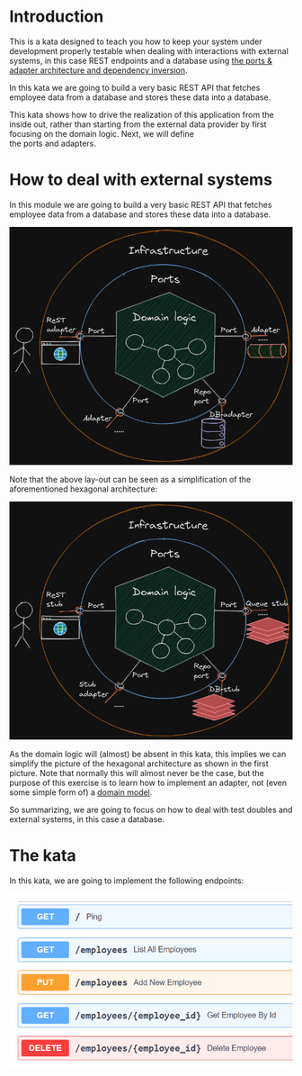 # Introduction

This is a kata designed to teach you how to keep your system under 
development properly testable when dealing with interactions with 
external systems, in this case REST endpoints and a database using
[the ports &amp; adapter architecture and dependency inversion](https://github.com/zhendrikse/tdd/wiki/Hexagonal-Architecture).

In this kata we are going to build a very basic REST API that 
fetches employee data from a database and stores these data 
into a database.

This kata shows how to drive the realization of this application
from the inside out, rather than starting from the external data provider 
by first focusing on the domain logic. Next, we will define  
the ports and adapters. 

# How to deal with external systems

In this module we are going to build a very basic REST API that fetches employee data from a database and stores these data into a database.

![Ports and adapters](../../assets/hex-arch.png)

Note that the above lay-out can be seen as a simplification of the aforementioned hexagonal architecture:

![Ports and adapters](../../assets/hex-arch-unit.png)

As the domain logic will (almost) be absent in this kata, this implies we can simplify the picture of the hexagonal architecture as shown in the first picture. Note that normally this will almost never be the case, but the purpose of this exercise is to learn how to implement an adapter, not (even some simple form of) a [domain model](https://matfrs2.github.io/RS2/predavanja/literatura/Avram%20A,%20Marinescu%20F.%20-%20Domain%20Driven%20Design%20Quickly.pdf). 

So summarizing, we are going to focus on how to deal with test doubles and external systems, in this case a database. 

# The kata

In this kata, we are going to implement the following endpoints:

![Endpoints](./assets/endpoints.png)


